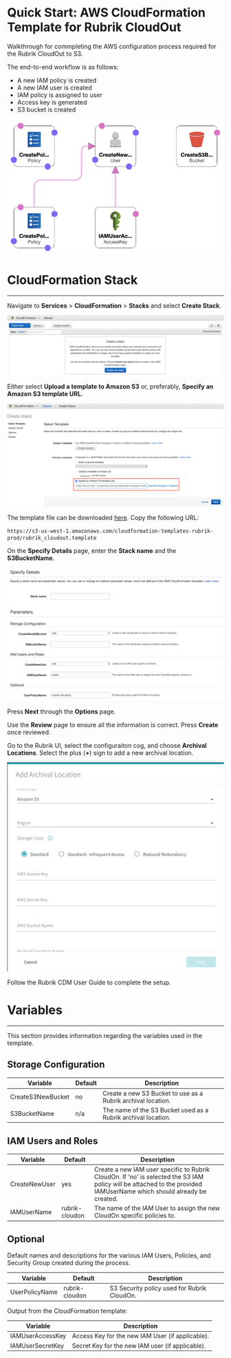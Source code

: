 # Quick Start: AWS CloudFormation Template for Rubrik CloudOut

Walkthrough for commpleting the AWS configuration process required for the Rubrik CloudOut to S3.

The end-to-end workflow is as follows:

* A new IAM policy is created
* A new IAM user is created
* IAM policy is assigned to user
* Access key is generated
* S3 bucket is created

![Template Design](/docs/img/rubrik_cloudout-designer.png)


# CloudFormation Stack
------------------

Navigate to **Services** > **CloudFormation** > **Stacks** and select **Create Stack**. 

![Create a Stack](/docs/img/image1.png)

Either select **Upload a template to Amazon S3** or, preferably, **Specify an Amazon S3 template URL**. 

![Select Template](/docs/img/image2.png)

The template file can be downloaded [here](https://s3-us-west-1.amazonaws.com/cloudformation-templates-rubrik-prod/rubrik_cloudout.template). Copy the following URL:

```
https://s3-us-west-1.amazonaws.com/cloudformation-templates-rubrik-prod/rubrik_cloudout.template
```

On the **Specify Details** page, enter the **Stack name** and the **S3BucketName**. 

![Specify Details](/docs/img/image3.png)

Press **Next** through the **Options** page. 

Use the **Review** page to ensure all the information is correct. Press **Create** once reviewed.

Go to the Rubrik UI, select the configuraiton cog, and choose **Archival Locations**. Select the plus (**+**) sign to add a new archival location. 

![Add Archival Location](/docs/img/image4.png)

Follow the Rubrik CDM User Guide to complete the setup. 

# Variables
------------------
This section provides information regarding the variables used in the template. 

## Storage Configuration

| Variable  |  Default | Description  |
|---|---|---|
| CreateS3NewBucket | no | Create a new S3 Bucket to use as a Rubrik archival location.|
| S3BucketName | n/a |The name of the S3 Bucket used as a Rubrik archival location.|


## IAM Users and Roles

| Variable  |  Default | Description  |
|---|---|---|
| CreateNewUser | yes | Create a new IAM user specific to Rubrik CloudOn. If 'no' is selected the S3 IAM policy will be attached to the provided IAMUserName which should already be created. |
| IAMUserName | rubrik-cloudon | The name of the IAM User to assign the new CloudOn specific policies to. |


## Optional

Default names and descriptions for the various IAM Users, Policies, and Security Group created during the process.

| Variable  |  Default | Description  |
|---|---|---|
| UserPolicyName |rubrik-cloudon |S3 Security policy used for Rubrik CloudOn.|

Output from the CloudFormation template: 

| Variable | Description |
|---|---|
| IAMUserAccessKey | Access Key for the new IAM User (if applicable).  |
| IAMUserSecretKey | Secret Key for the new IAM user (if applicable).  |
